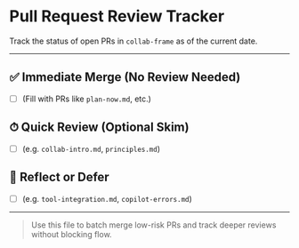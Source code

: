 # Pull Request Review Tracker

Track the status of open PRs in `collab-frame` as of the current date.

---

## ✅ Immediate Merge (No Review Needed)
- [ ] (Fill with PRs like `plan-now.md`, etc.)

## ⏱ Quick Review (Optional Skim)
- [ ] (e.g. `collab-intro.md`, `principles.md`)

## 🧠 Reflect or Defer
- [ ] (e.g. `tool-integration.md`, `copilot-errors.md`)

---

> Use this file to batch merge low-risk PRs and track deeper reviews without blocking flow.
